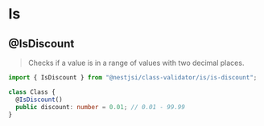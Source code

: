 # Is

## @IsDiscount

> Checks if a value is in a range of values with two decimal places.

```typescript
import { IsDiscount } from "@nestjsi/class-validator/is/is-discount";

class Class {
  @IsDiscount()
  public discount: number = 0.01; // 0.01 - 99.99
}
```